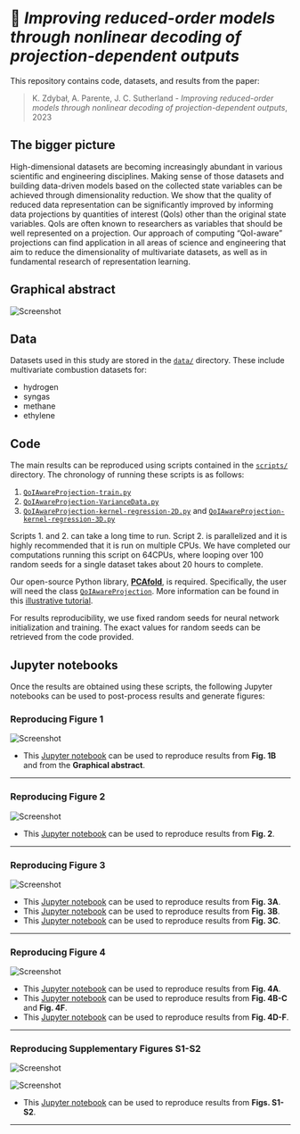 # 📄 *Improving reduced-order models through nonlinear decoding of projection-dependent outputs*

This repository contains code, datasets, and results from the paper:

> K. Zdybał, A. Parente, J. C. Sutherland - *Improving reduced-order models through nonlinear decoding of projection-dependent outputs*, 2023

## The bigger picture

High-dimensional datasets are becoming increasingly abundant in various scientific and engineering disciplines. Making sense of those datasets and building data-driven models based on the collected state variables can be achieved through dimensionality reduction. We show that the quality of reduced data representation can be significantly improved by informing data projections by quantities of interest (QoIs) other than the original state variables. QoIs are often known to researchers as variables that should be well represented on a projection. Our approach of computing “QoI-aware” projections can find application in all areas of science and engineering that aim to reduce the dimensionality of multivariate datasets, as well as in fundamental research of representation learning.

## Graphical abstract

![Screenshot](figures/graphical-abstract.png)

## Data

Datasets used in this study are stored in the [`data/`](data/) directory. These include multivariate combustion datasets for:

- hydrogen
- syngas
- methane
- ethylene

## Code

The main results can be reproduced using scripts contained in the [`scripts/`](scripts/) directory. The chronology of running these scripts is as follows:

1. [`QoIAwareProjection-train.py`](https://github.com/kamilazdybal/nonlinear-decoding/blob/main/scripts/QoIAwareProjection-train.py)
2. [`QoIAwareProjection-VarianceData.py`](https://github.com/kamilazdybal/nonlinear-decoding/blob/main/scripts/QoIAwareProjection-VarianceData.py)
3. [`QoIAwareProjection-kernel-regression-2D.py`](https://github.com/kamilazdybal/nonlinear-decoding/blob/main/scripts/QoIAwareProjection-kernel-regression-2D.py) and [`QoIAwareProjection-kernel-regression-3D.py`](https://github.com/kamilazdybal/nonlinear-decoding/blob/main/scripts/QoIAwareProjection-kernel-regression-3D.py)

Scripts 1. and 2. can take a long time to run. Script 2. is parallelized and it is highly recommended that it is run on multiple CPUs. We have completed our computations running this script on 64CPUs, where looping over 100 random seeds for a single dataset takes about 20 hours to complete.

Our open-source Python library, [**PCAfold**](https://pcafold.readthedocs.io/en/latest/index.html), is required. Specifically, the user will need the class [`QoIAwareProjection`](https://pcafold.readthedocs.io/en/latest/user/utilities.html#class-qoiawareprojection). More information can be found in this [illustrative tutorial](https://pcafold.readthedocs.io/en/latest/tutorials/demo-qoi-aware-encoder-decoder.html).

For results reproducibility, we use fixed random seeds for neural network initialization and training. The exact values for random seeds can be retrieved from the code provided.

## Jupyter notebooks

Once the results are obtained using these scripts, the following Jupyter notebooks can be used to post-process results and generate figures:

### Reproducing Figure 1

![Screenshot](figures/Figure-1.png)

- This [Jupyter notebook]() can be used to reproduce results from **Fig. 1B** and from the **Graphical abstract**.

***

### Reproducing Figure 2

![Screenshot](figures/Figure-2.png)

- This [Jupyter notebook]() can be used to reproduce results from **Fig. 2**.

***

### Reproducing Figure 3

![Screenshot](figures/Figure-3.png)

- This [Jupyter notebook](jupyter-notebooks/QoIAwareProjection-draw-PDFs.ipynb) can be used to reproduce results from **Fig. 3A**.
- This [Jupyter notebook](jupyter-notebooks/QoIAwareProjection-inspect-projections.ipynb) can be used to reproduce results from **Fig. 3B**.
- This [Jupyter notebook](jupyter-notebooks/QoIAwareProjection-kernel-regression.ipynb) can be used to reproduce results from **Fig. 3C**.

***

### Reproducing Figure 4

![Screenshot](figures/Figure-4.png)

- This [Jupyter notebook](jupyter-notebooks/QoIAwareProjection-zero-dimensional-reactor-FOM.ipynb) can be used to reproduce results from **Fig. 4A**.
- This [Jupyter notebook](jupyter-notebooks/) can be used to reproduce results from **Fig. 4B-C** and **Fig. 4F**.
- This [Jupyter notebook](jupyter-notebooks/) can be used to reproduce results from **Fig. 4D-F**.

***

### Reproducing Supplementary Figures S1-S2

![Screenshot](figures/S1.png)

![Screenshot](figures/S2.png)

- This [Jupyter notebook](jupyter-notebooks/QoIAwareProjection-MSE-loss-convergence.ipynb) can be used to reproduce results from **Figs. S1-S2**.

***